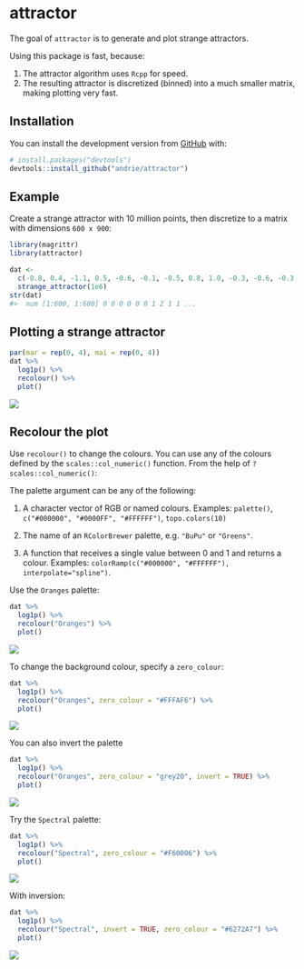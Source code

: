 
<!-- README.md is generated from README.Rmd. Please edit that file -->

# attractor

<!-- badges: start -->

<!-- badges: end -->

The goal of `attractor` is to generate and plot strange attractors.

Using this package is fast, because:

1.  The attractor algorithm uses `Rcpp` for speed.
2.  The resulting attractor is discretized (binned) into a much smaller
    matrix, making plotting very fast.

## Installation

You can install the development version from
[GitHub](https://github.com/) with:

``` r
# install.packages("devtools")
devtools::install_github("andrie/attractor")
```

## Example

Create a strange attractor with 10 million points, then discretize to a
matrix with dimensions `600 x 900`:

``` r
library(magrittr)
library(attractor)

dat <- 
  c(-0.8, 0.4, -1.1, 0.5, -0.6, -0.1, -0.5, 0.8, 1.0, -0.3, -0.6, -0.3, -1.2, -0.3) %>% 
  strange_attractor(1e6)
str(dat)
#>  num [1:600, 1:600] 0 0 0 0 0 0 1 2 1 1 ...
```

## Plotting a strange attractor

``` r
par(mar = rep(0, 4), mai = rep(0, 4))
dat %>% 
  log1p() %>%
  recolour() %>% 
  plot()
```

![](man/figures/README-unnamed-chunk-3-1.png)<!-- -->

## Recolour the plot

Use `recolour()` to change the colours. You can use any of the colours
defined by the `scales::col_numeric()` function. From the help of
`?scales::col_numeric()`:

The palette argument can be any of the following:

1.  A character vector of RGB or named colours. Examples: `palette()`,
    `c("#000000", "#0000FF", "#FFFFFF")`, `topo.colors(10)`

2.  The name of an `RColorBrewer` palette, e.g. `"BuPu"` or `"Greens"`.

3.  A function that receives a single value between 0 and 1 and returns
    a colour. Examples: `colorRamp(c("#000000", "#FFFFFF"),
    interpolate="spline")`.

Use the `Oranges` palette:

``` r
dat %>% 
  log1p() %>%
  recolour("Oranges") %>%
  plot()
```

![](man/figures/README-unnamed-chunk-4-1.png)<!-- -->

To change the background colour, specify a `zero_colour`:

``` r
dat %>% 
  log1p() %>%
  recolour("Oranges", zero_colour = "#FFFAF6") %>%
  plot()
```

![](man/figures/README-unnamed-chunk-5-1.png)<!-- -->

You can also invert the palette

``` r
dat %>% 
  log1p() %>%
  recolour("Oranges", zero_colour = "grey20", invert = TRUE) %>%
  plot()
```

![](man/figures/README-unnamed-chunk-6-1.png)<!-- -->

Try the `Spectral` palette:

``` r
dat %>% 
  log1p() %>%
  recolour("Spectral", zero_colour = "#F60006") %>%
  plot()
```

![](man/figures/README-unnamed-chunk-7-1.png)<!-- -->

With inversion:

``` r
dat %>% 
  log1p() %>%
  recolour("Spectral", invert = TRUE, zero_colour = "#6272A7") %>%
  plot()
```

![](man/figures/README-unnamed-chunk-8-1.png)<!-- -->
